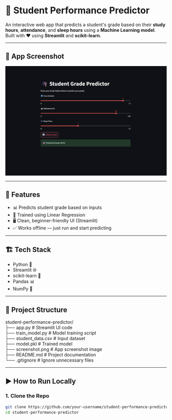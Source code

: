 # 📘 Student Performance Predictor

An interactive web app that predicts a student's grade based on their **study hours**, **attendance**, and **sleep hours** using a **Machine Learning model**.  
Built with ❤️ using **Streamlit** and **scikit-learn**.

---

## 📸 App Screenshot

![App Screenshot](screenshot.png)

---

## 🚀 Features

- 📊 Predicts student grade based on inputs  
- 🧠 Trained using Linear Regression  
- 🖥️ Clean, beginner-friendly UI (Streamlit)  
- ✅ Works offline — just run and start predicting  

---

## 🏗️ Tech Stack

- Python 🐍  
- Streamlit 🌐  
- scikit-learn 🤖  
- Pandas 📊  
- NumPy 🔢  

---

## 📂 Project Structure

student-performance-predictor/  
├── app.py # Streamlit UI code  
├── train_model.py # Model training script  
├── student_data.csv # Input dataset  
├── model.pkl # Trained model  
├── screenshot.png # App screenshot image  
├── README.md # Project documentation  
└── .gitignore # Ignore unnecessary files  

---

## ▶️ How to Run Locally

### 1. Clone the Repo

```bash
git clone https://github.com/your-username/student-performance-predictor.git
cd student-performance-predictor
